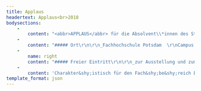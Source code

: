 ```yaml
---
title: Applaus
headertext: Applaus<br>2018
bodysections:
    -
        content: "<abbr>APPLAUS</abbr> für die Absolvent\\*innen des Studienjahres 2017/18!\r\n\r\nAm 19. und 20. Oktober 2017 verab&shy;schie&shy;det der Fach&shy;be&shy;reich Design der <abbr>Fach&shy;hoch&shy;schule Potsdam</abbr> seine Ab&shy;solvent\\*innen mit einem fei&shy;er&shy;lichen Fest&shy;akt. Wie jedes Jahr wer&shy;den die Ab&shy;schluss&shy;ar&shy;bei&shy;ten der Ab&shy;sol&shy;vent\\*innen der Design&shy;stu&shy;dien&shy;gänge und der Euro&shy;päische Medien&shy;wissen&shy;schaft (EMW) in der <abbr>Applaus</abbr>-Online&shy;galerie ausge&shy;stellt. Mit Führ&shy;ungen für die Familien und Freunde am 19.10. sowie dem EMW-Sym&shy;po&shy;sium mit Vor&shy;trägen und Disku&shy;ssionen zum Thema »Das [Un]Mögliche« am 20.10. erwarten Sie zwei feierliche Tage am Campus der FHP."
    -
        content: "##### Ort\r\n\r\n_Fachhochschule Potsdam  \r\nCampus Fachhochschule  \r\nKiepenheuerallee 5  \r\n 14469 Potsdam_\r\n"
    -
        name: right
        content: "##### Freier Eintritt\r\n\r\n_zur Ausstellung und zum  \r\nSymposium_"
    -
        content: 'Charakter&shy;istisch für den Fach&shy;be&shy;reich Design ist die enge Ver&shy;zah&shy;nung seiner Studien&shy;gänge Interface-, Kom&shy;muni&shy;kations- und Produkt&shy;design sowie Euro&shy;päische Medien&shy;wissen&shy;schaft, einem Studien&shy;gang in Koope&shy;ration mit der <abbr>Universität Potsdam</abbr>. Diese Ver&shy;netz&shy;ung ermög&shy;licht ein einzig&shy;art&shy;iges, fächer&shy;über&shy;greifen&shy;des Aus&shy;bildungs&shy;profil mit starkem Forsch&shy;ungs- und Praxis&shy;be&shy;zug, das sich in den Ab&shy;schluss&shy;arbei&shy;ten wider&shy;spiegelt.'
template_format: json
---
```


